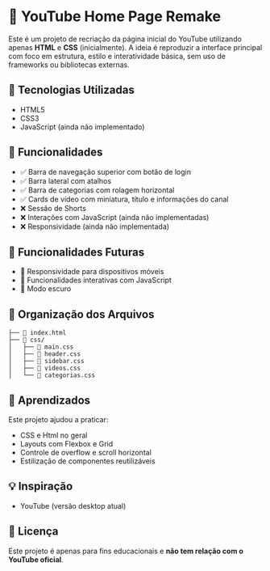 

# 🎥 YouTube Home Page Remake

Este é um projeto de recriação da página inicial do YouTube utilizando apenas **HTML** e **CSS** (inicialmente). A ideia é reproduzir a interface principal com foco em estrutura, estilo e interatividade básica, sem uso de frameworks ou bibliotecas externas.

## 🔧 Tecnologias Utilizadas

* HTML5
* CSS3
* JavaScript (ainda não implementado)

## 📌 Funcionalidades

* ✅ Barra de navegação superior com botão de login
* ✅ Barra lateral com atalhos
* ✅ Barra de categorias com rolagem horizontal
* ✅ Cards de vídeo com miniatura, título e informações do canal
* ❌ Sessão de Shorts
* ❌ Interações com JavaScript (ainda não implementadas)
* ❌ Responsividade (ainda não implementada)

## 🚧 Funcionalidades Futuras

* 📱 Responsividade para dispositivos móveis
* 🎯 Funcionalidades interativas com JavaScript
* 🌙 Modo escuro

## 📁 Organização dos Arquivos

```
├── 📄 index.html
├── 📁 css/
│   ├── 📄 main.css
│   ├── 📄 header.css
│   ├── 📄 sidebar.css
│   ├── 📄 videos.css
│   └── 📄 categorias.css
```
## 🧠 Aprendizados

Este projeto ajudou a praticar:

* CSS e Html no geral
* Layouts com Flexbox e Grid
* Controle de overflow e scroll horizontal
* Estilização de componentes reutilizáveis


## 💡 Inspiração

* YouTube (versão desktop atual)

## 📄 Licença

Este projeto é apenas para fins educacionais e **não tem relação com o YouTube oficial**.